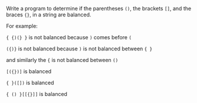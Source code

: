 Write a program to determine if the parentheses `()`, the brackets `[]`, and the braces `{}`, in a string are balanced.

For example:

`{ {)(} }` is not balanced because `)` comes before `(`

`({)}` is not balanced because `)` is not balanced between `{ }`

and similarly the `{` is not balanced between `()`

`[({})]` is balanced

`{ }([])` is balanced

`{ () }[[{}]]` is balanced